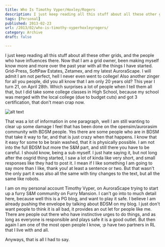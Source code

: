 ```yaml
---
title: Who Is Timothy Vyper/Hoxley/Rogers
description: I just keep reading all this stuff about all these other grids, and the people who have influences there. Now that I am a grid owner, been making myself know more and more over the past year with all the things I have started. Grid-Press, SoftPaw Estates, Zetamex, and my latest AuroraScape.
tags: [Personal]
published: 2013-02-23
url: /2013/02/who-is-timothy-vyperhoxleyrogers/
category: Archive
draft: false

---
```

I just keep reading all this stuff about all these other grids, and the people who have influences there. Now that I am a grid owner, been making myself know more and more over the past year with all the things I have started. Grid-Press, SoftPaw Estates, Zetamex, and my latest AuroraScape. I will admit I am not perfect, hell I never even went to college! Also another zinger for all you people, did you all know that I am only 20 years old? This year I turn 21, on April 28th. Which surprises a lot of people when I tell them all that, but I did take some college classes in High School, because my school was merged with the local college (due to budget cuts) and got 3 certification, that don't mean crap now.
  

![alt text](/wp-import/2013/454036.jpg "timothy vyper")

That was a lot of information in one paragraph, well I am still wanting to clear up some damage I feel that has been done on the opensim/aurorasim community with BDSM people. Yes there are some people who are in BDSM that take it way to far, and that is just crazy when that happens. I know that it easy for some to be brain washed, that it is physically possible. I am not into the full BDSM but more the S&M part, and still there you have to be careful. I should know, being a sub myself. I just hate saying it, but not long after the osgrid thing started, I saw a lot of kinda like very short, and small responses like they had to post it. I mean if I like something I am going to say more than I like, thank you! at least a sentence or two. But that wasn't the only part it was also all the same with tiny changes to the text, but all the same like robots.

I am on my personal account Timothy Vyper, on AuroraScape trying to start up a furry S&M community on Furry Mansion. I can't go into to much detail here, because well this is a PG blog, and want to play it safe. I believe I am already pushing the envelope by talking about BDSM on my blog. I just don't want people to think it is all bad, it provides an out let for people like me. There are people out there who have instinctive urges to do things, and as long as everyone is responsible and plays safe it is a good outlet. But then again I am one of the most open people I know, :p have two partners in RL that I live with and all.

Anyways, that is all I had to say.